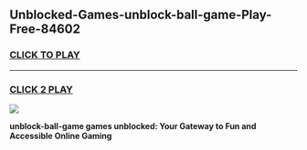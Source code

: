 
## Unblocked-Games-unblock-ball-game-Play-Free-84602
<h3>
<a href="https://premium76.site?title=unblock-ball-game&ref=18A">CLICK TO PLAY</a></h3>
<hr>

<h3>
<a href="https://premium76.site?title=unblock-ball-game&ref=18A">CLICK 2 PLAY</a>
  
</h3>

<a href="https://premium76.site?title=unblock-ball-game&ref=18A"><img src="https://clearcache.store/games.png"></a>


**unblock-ball-game games unblocked: Your Gateway to Fun and Accessible Online Gaming**
